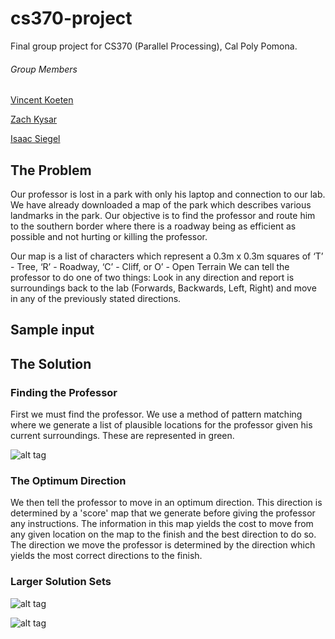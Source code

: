 # cs370-project
Final group project for CS370 (Parallel Processing), Cal Poly Pomona.

###### Group Members
[Vincent Koeten](https://github.com/vincentrk)

[Zach Kysar](http://www.zkysar.com/)

[Isaac Siegel](http://www.isaacsiegel.me/)

## The Problem
Our professor is lost in a park with only his laptop and connection to our lab.  We have already downloaded a map of the park which describes various landmarks in the park. Our objective is to find the professor and route him to the southern border where there is a roadway being as efficient as possible and not hurting or killing the professor.

Our map is a list of characters which represent a 0.3m x 0.3m squares of ‘T’ - Tree, ‘R’ - Roadway, ‘C’ - Cliff, or O’ - Open Terrain
We can tell the professor to do one of two things: Look in any direction and report is surroundings back to the lab (Forwards, Backwards, Left, Right) and move in any of the previously stated directions.

## Sample input

## The Solution
### Finding the Professor
First we must find the professor. We use a method of pattern matching where we generate a list of plausible locations for the professor given his current surroundings. These are represented in green.

![alt tag](https://raw.githubusercontent.com/siegelhorn/cs370-project/master/img/output_small.gif)

### The Optimum Direction
We then tell the professor to move in an optimum direction. This direction is determined by a 'score' map that we generate before giving the professor any instructions. The information in this map yields the cost to move from any given location on the map to the finish and the best direction to do so. The direction we move the professor is determined by the direction which yields the most correct directions to the finish.

### Larger Solution Sets
![alt tag](https://raw.githubusercontent.com/siegelhorn/cs370-project/master/img/output_medium.gif)

![alt tag](https://raw.githubusercontent.com/siegelhorn/cs370-project/master/img/output_large.gif)
